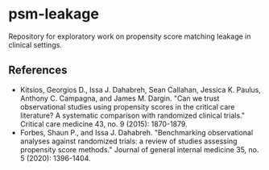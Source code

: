 # psm-leakage

Repository for exploratory  work on propensity score matching leakage in clinical settings.

## References

- Kitsios, Georgios D., Issa J. Dahabreh, Sean Callahan, Jessica K. Paulus, Anthony C. Campagna, and James M. Dargin. "Can we trust observational studies using propensity scores in the critical care literature? A systematic comparison with randomized clinical trials." Critical care medicine 43, no. 9 (2015): 1870-1879.
- Forbes, Shaun P., and Issa J. Dahabreh. "Benchmarking observational analyses against randomized trials: a review of studies assessing propensity score methods." Journal of general internal medicine 35, no. 5 (2020): 1396-1404.
